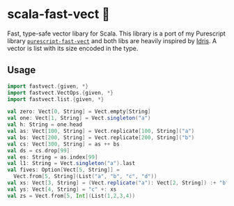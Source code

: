 # scala-fast-vect 🐆

Fast, type-safe vector libary for Scala. This library is a port of my Purescript library [`purescript-fast-vect`](https://github.com/sigma-andex/purescript-fast-vect) and both libs are heavily inspired by [Idris](https://www.idris-lang.org/). A vector is list with its size encoded in the type.


## Usage

```scala
import fastvect.{given, *}
import fastvect.VectOps.{given, *}
import fastvect.list.{given, *}

val zero: Vect[0, String] = Vect.empty[String]
val one: Vect[1, String] = Vect.singleton("a")
val h: String = one.head
val as: Vect[100, String] = Vect.replicate[100, String]("a")
val bs: Vect[200, String] = Vect.replicate[200, String]("b")
val cs: Vect[300, String] = as ++ bs
val ds = cs.drop[99]
val es: String = as.index[99]
val l1: String = Vect.singleton("a").last
val fives: Option[Vect[5, String]] =
  Vect.from[5, String](List("a", "b", "c", "d"))
val xs: Vect[3, String] = (Vect.replicate("a"): Vect[2, String]) :+ "b"
val ys: Vect[4, String] = "c" +: xs
val zs = Vect.from[5, Int](List(1,2,3,4))
```
